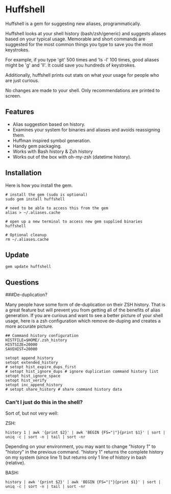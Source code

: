 Huffshell
====================

Huffshell is a gem for suggesting new aliases, programmatically.

Huffshell looks at your shell history (bash/zsh/generic) and suggests aliases based on your typical usage. Memorable and short commands are suggested for the most common things you type to save you the most keystrokes.

For example, if you type 'git' 500 times and 'ls -l' 100 times, good aliases might be 'g' and 'll'. It could save you hundreds of keystrokes.

Additionally, huffshell prints out stats on what your usage for people who are just curious.

No changes are made to your shell. Only recommendations are printed to screen.

Features
---------------------

* Alias suggestion based on history.
* Examines your system for binaries and aliases and avoids reassigning them.
* Huffman inspired symbol generation.
* Handy gem packaging.
* Works with Bash history & Zsh history
* Works out of the box with oh-my-zsh (datetime history).

Installation
---------------------

Here is how you install the gem.

```script
# install the gem (sudo is optional)
sudo gem install huffshell

# need to be able to access this from the gem
alias > ~/.aliases.cache

# open up a new terminal to access new gem supplied binaries
huffshell

# Optional cleanup
rm ~/.aliases.cache
```

Update
---------------------

```script
gem update huffshell
````

Questions
---------------------

###De-duplication?

Many people have some form of de-duplication on their ZSH history. That is a great feature but will prevent you from getting all of the benefits of alias generation. If you are curious and want to see a better picture of your shell usage, here is a zsh configuration which remove de-duping and creates a more accurate picture.

```script
## Command history configuration
HISTFILE=$HOME/.zsh_history
HISTSIZE=20000
SAVEHIST=20000

setopt append_history
setopt extended_history
# setopt hist_expire_dups_first
# setopt hist_ignore_dups # ignore duplication command history list
setopt hist_ignore_space
setopt hist_verify
setopt inc_append_history
# setopt share_history # share command history data
```

### Can't I just do this in the shell?

Sort of, but not very well:

ZSH:
```script
history 1 | awk '{print $2}' | awk 'BEGIN {FS="|"}{print $1}' | sort | uniq -c | sort -n | tail | sort -nr 
```

Depending on your environment, you may want to change "history 1" to "history" in the previous command. "history 1" returns the complete history on my system 
(since line 1) but returns only 1 line of history in bash (relative).

BASH:
```script
history | awk '{print $2}' | awk 'BEGIN {FS="|"}{print $1}' | sort | uniq -c | sort -n | tail | sort -nr 
```

